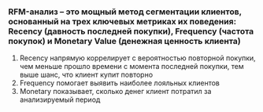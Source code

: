 ### RFM-анализ – это мощный метод сегментации клиентов, основанный на трех ключевых метриках их поведения: Recency (давность последней покупки), Frequency (частота покупок) и Monetary Value (денежная ценность клиента)
  1. Recency напрямую коррелирует с вероятностью повторной покупки, чем меньше прошло времени с момента последней покупки, тем выше шанс, что клиент купит повторно
  2. Frequency помогает выявить наиболее лояльных клиентов
  3. Monetary показывает, сколько денег клиент потратил за анализируемый период
 
